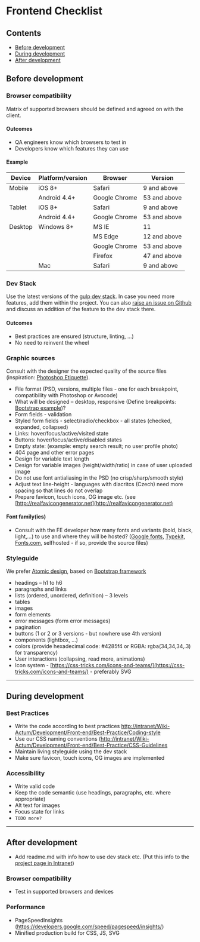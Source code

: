 # Frontend Checklist

## Contents
* [Before development](#before-development)
* [During development](#during-development)
* [After development](#after-development)

## Before development

### Browser compatibility

Matrix of supported browsers should be defined and agreed on with the client.

#### Outcomes

* QA engineers know which browsers to test in
* Developers know which features they can use

#### Example

| Device        | Platform/version | Browser       | Version      |
| ------------- | -------------    | ------------- | ------------ |
| Mobile        | iOS 8+           | Safari        | 9  and above |
|               | Android 4.4+     | Google Chrome | 53 and above |
| Tablet        | iOS 8+           | Safari        | 9  and above |
|               | Android 4.4+     | Google Chrome | 53 and above |
| Desktop       | Windows 8+       | MS IE         | 11           |
|               |                  | MS Edge       | 12 and above |
|               |                  | Google Chrome | 53 and above |
|               |                  | Firefox       | 47 and above |
|               | Mac              | Safari        | 9  and above |

### Dev Stack

Use the latest versions of the [gulp dev stack](https://github.com/actum/gulp-dev-stack).
In case you need more features, add them within the project.
You can also [raise an issue on Github](https://github.com/actum/gulp-dev-stack/issues) and discuss an addition of the feature to the dev stack there.

#### Outcomes

* Best practices are ensured (structure, linting, …)
* No need to reinvent the wheel

### Graphic sources
Consult with the designer the expected quality of the source files (inspiration: [Photoshop Etiquette](http://photoshopetiquette.com/)).

* File format (PSD, versions, multiple files - one for each breakpoint, compatibility with Photoshop or Avocode)
* What will be designed – desktop, responsive (Define breakpoints: [Bootstrap example](http://getbootstrap.com/css/#grid-options))?
* Form fields - validation
* Styled form fields - select/radio/checkbox - all states (checked, expanded, collapsed)
* Links: hover/focus/active/visited state
* Buttons: hover/focus/active/disabled states
* Empty state: (example: empty search result; no user profile photo)
* 404 page and other error pages
* Design for variable text length
* Design for variable images (height/width/ratio) in case of user uploaded image
* Do not use font antialiasing in the PSD (no crisp/sharp/smooth style)
* Adjust text line-height - languages with diacritcs (Czech) need more spacing so that lines do not overlap
* Prepare favicon, touch icons, OG image etc. (see [http://realfavicongenerator.net](http://realfavicongenerator.net)

#### Font family(ies)
* Consult with the FE developer how many fonts and variants (bold, black, light,…) to use and where they will be hosted? ([Google fonts](https://fonts.google.com/), [Typekit](https://typekit.com/), [Fonts.com](https://www.fonts.com/), selfhosted - if so, provide the source files)

### Styleguide

We prefer [Atomic design](http://atomicdesign.bradfrost.com/), based on [Bootstrap framework](http://getbootstrap.com/)

* headings – h1 to h6
* paragraphs and links
* lists (ordered, unordered, definition) – 3 levels
* tables
* images
* form elements
* error messages (form error messages)
* pagination
* buttons (1 or 2 or 3 versions - but nowhere use 4th version)
* components (lightbox, …)
* colors (provide hexadecimal code: #4285f4 or RGBA: rgba(34,34,34,.3) for transparency)
* User interactions (collapsing, read more, animations)
* Icon system - [https://css-tricks.com/icons-and-teams/](https://css-tricks.com/icons-and-teams/) - preferably SVG

---

## During development

### Best Practices

* Write the code according to best practices [http://intranet/Wiki-Actum/Development/Front-end/Best-Practice/Coding-style](http://intranet/Wiki-Actum/Development/Front-end/Best-Practice/Coding-style)
* Use our CSS naming conventions ([http://intranet/Wiki-Actum/Development/Front-end/Best-Practice/CSS-Guidelines](http://intranet/Wiki-Actum/Development/Front-end/Best-Practice/CSS-Guidelines)
* Maintain living styleguide using the dev stack
* Make sure favicon, touch icons, OG images are implemented

### Accessibility

* Write valid code
* Keep the code semantic (use headings, paragraphs, etc. where appropriate)
* Alt text for images
* Focus state for links
* `TODO more?`

---

## After development

* Add readme.md with info how to use dev stack etc. (Put this info to the [project page in Intranet](http://intranet/Wiki-Actum/Development/Front-end/Projects))

### Browser compatibility

* Test in supported browsers and devices

### Performance

* PageSpeedInsights (https://developers.google.com/speed/pagespeed/insights/)
* Minified production build for CSS, JS, SVG
